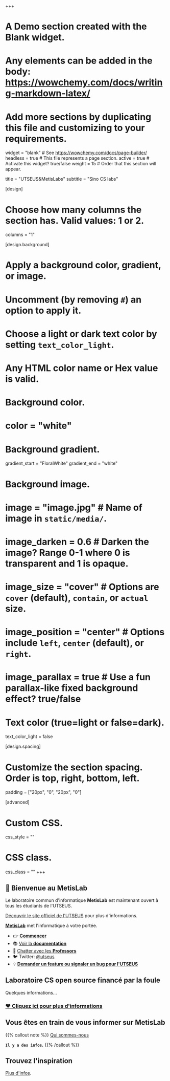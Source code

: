 +++
# A Demo section created with the Blank widget.
# Any elements can be added in the body: https://wowchemy.com/docs/writing-markdown-latex/
# Add more sections by duplicating this file and customizing to your requirements.


widget = "blank"  # See https://wowchemy.com/docs/page-builder/
headless = true  # This file represents a page section.
active = true  # Activate this widget? true/false
weight = 15  # Order that this section will appear.

title = "UTSEUS&MetisLabs"
subtitle = "Sino CS labs"

[design]
  # Choose how many columns the section has. Valid values: 1 or 2.
  columns = "1"

[design.background]
  # Apply a background color, gradient, or image.
  #   Uncomment (by removing `#`) an option to apply it.
  #   Choose a light or dark text color by setting `text_color_light`.
  #   Any HTML color name or Hex value is valid.

  # Background color.
  # color = "white"
  
  # Background gradient.
  gradient_start = "FloralWhite"
  gradient_end = "white"
  
  # Background image.
  # image = "image.jpg"  # Name of image in `static/media/`.
  # image_darken = 0.6  # Darken the image? Range 0-1 where 0 is transparent and 1 is opaque.
  # image_size = "cover"  #  Options are `cover` (default), `contain`, or `actual` size.
  # image_position = "center"  # Options include `left`, `center` (default), or `right`.
  # image_parallax = true  # Use a fun parallax-like fixed background effect? true/false
  
  # Text color (true=light or false=dark).
  text_color_light = false

[design.spacing]
  # Customize the section spacing. Order is top, right, bottom, left.
  padding = ["20px", "0", "20px", "0"]

[advanced]
 # Custom CSS. 
 css_style = ""
 
 # CSS class.
 css_class = ""
+++


## 👋 Bienvenue au MetisLab

Le laboratoire commun d'informatique **MetisLab** est maintenant ouvert à tous les étudiants de l'UTSEUS.

[Découvrir le site officiel de l'UTSEUS](https://utseus.shu.edu.cn/) pour plus d'informations.

[**MetisLab**](https://www.metislabs.tech/) met l'informatique à votre portée.

- 👉 [**Commencer**](https://utseus.shu.edu.cn/)
- 📚 [Voir la **documentation**](https://utseus.shu.edu.cn/)
- 💬 [Chatter avec les **Professors**](https://utseus.shu.edu.cn/)
- 🐦 Twitter: [@utseus](https://utseus.shu.edu.cn/)
- 💡 [**Demander un **feature** ou signaler un **bug** pour l'UTSEUS**](https://utseus.shu.edu.cn/)

## Laboratoire CS open source financé par la foule

Quelques informations...

### [❤️ Cliquez ici pour plus d'informations](https://www.metislabs.tech/)

## Vous êtes en train de vous informer sur MetisLab

{{% callout note %}}
[Qui sommes-nous](https://www.metislabs.tech/)

**`Il y a des infos`.**
{{% /callout %}}

## Trouvez l'inspiration

[Plus d'infos](https://www.metislabs.tech/).
